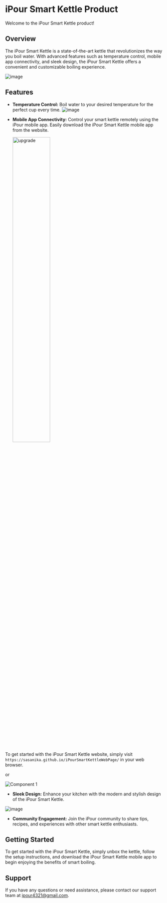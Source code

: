 # iPour Smart Kettle Product

Welcome to the iPour Smart Kettle product!

## Overview

The iPour Smart Kettle is a state-of-the-art kettle that revolutionizes the way you boil water. With advanced features such as temperature control, mobile app connectivity, and sleek design, the iPour Smart Kettle offers a convenient and customizable boiling experience.

![image](https://github.com/Sasanika/iPourSmartKettleESP8266/assets/134100704/28eb2747-0884-4b37-a7c7-3c3787ca8b97)


## Features

- **Temperature Control:** Boil water to your desired temperature for the perfect cup every time.
![image](https://github.com/Sasanika/iPourSmartKettleESP8266/assets/134100704/7c4c990a-17a3-4a53-b2c4-a9d530aa611d)

  
- **Mobile App Connectivity:** Control your smart kettle remotely using the iPour mobile app.
Easily download the iPour Smart Kettle mobile app from the website.

  <img src="https://github.com/Sasanika/iPourSmartKettleWebPage/assets/134100704/df47d02a-98c1-48ea-b7b9-c0a3433aa66c" alt="upgrade" style="width: 50%;">

To get started with the iPour Smart Kettle website, simply visit `https://sasanika.github.io/iPourSmartKettleWebPage/` in your web browser.

or

![Component 1](https://github.com/Sasanika/iPourSmartKettleWebPage/assets/134100704/342e8646-0fa7-45e4-b5f1-096630c5fd65)
  
- **Sleek Design:** Enhance your kitchen with the modern and stylish design of the iPour Smart Kettle.

![image](https://github.com/Sasanika/iPourSmartKettleESP8266/assets/134100704/b50622e3-f66a-490d-b871-33ef7e33b6fd)

  
- **Community Engagement:** Join the iPour community to share tips, recipes, and experiences with other smart kettle enthusiasts.

## Getting Started

To get started with the iPour Smart Kettle, simply unbox the kettle, follow the setup instructions, and download the iPour Smart Kettle mobile app to begin enjoying the benefits of smart boiling.

## Support

If you have any questions or need assistance, please contact our support team at ipour4321@gmail.com.
